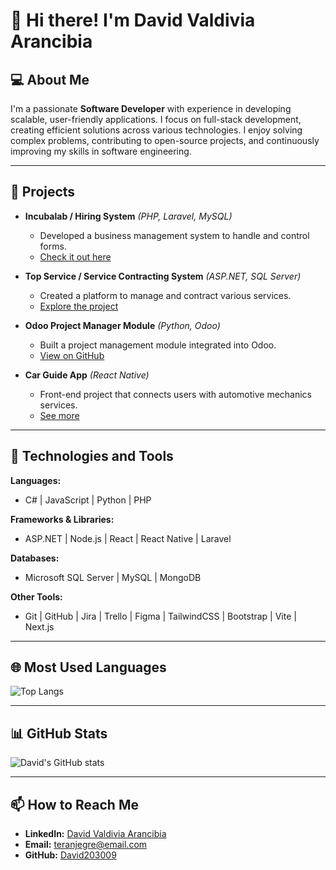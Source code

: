 # 👋 Hi there! I'm David Valdivia Arancibia

## 💻 About Me
I'm a passionate **Software Developer** with experience in developing scalable, user-friendly applications. I focus on full-stack development, creating efficient solutions across various technologies. I enjoy solving complex problems, contributing to open-source projects, and continuously improving my skills in software engineering.

---

## 🏢 Projects  
- **Incubalab / Hiring System** *(PHP, Laravel, MySQL)*  
   - Developed a business management system to handle and control forms.  
   - [Check it out here](https://github.com/Cri5Jhoel/PR_Incubadora_Negocios)  

- **Top Service / Service Contracting System** *(ASP.NET, SQL Server)*  
   - Created a platform to manage and contract various services.  
   - [Explore the project](https://github.com/RolyCalleGutierrez1/Top-Service)  

- **Odoo Project Manager Module** *(Python, Odoo)*  
   - Built a project management module integrated into Odoo.  
   - [View on GitHub](https://github.com/David203009/Manage-Module-Odoo)  

- **Car Guide App** *(React Native)*  
   - Front-end project that connects users with automotive mechanics services.  
   - [See more](https://github.com/David203009/Car-Guide-App)  

---

## 🔧 Technologies and Tools
**Languages:**  
- C# | JavaScript | Python | PHP  

**Frameworks & Libraries:**  
- ASP.NET | Node.js | React | React Native | Laravel  

**Databases:**  
- Microsoft SQL Server | MySQL | MongoDB  

**Other Tools:**  
- Git | GitHub | Jira | Trello | Figma | TailwindCSS | Bootstrap | Vite | Next.js  

---

## 🌐 Most Used Languages
![Top Langs](https://github-readme-stats.vercel.app/api/top-langs/?username=David203009&layout=compact&langs_count=8&card_width=320&hide=TeX,ShaderLab,HLsL)

---

## 📊 GitHub Stats
![David's GitHub stats](https://github-readme-stats.vercel.app/api?username=David203009&show_icons=true&theme=react)

---

## 📫 How to Reach Me
- **LinkedIn:** [David Valdivia Arancibia](https://www.linkedin.com/in/david-valdivia-arancibia-a52152301)  
- **Email:** [teranjegre@email.com](mailto:teranjegre@email.com)  
- **GitHub:** [David203009](https://github.com/David203009)  
